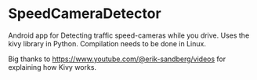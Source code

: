 # SpeedCameraDetector
Android app for Detecting traffic speed-cameras while you drive. 
Uses the kivy library in Python.
Compilation needs to be done in Linux.


Big thanks to https://www.youtube.com/@erik-sandberg/videos for explaining how Kivy works.
